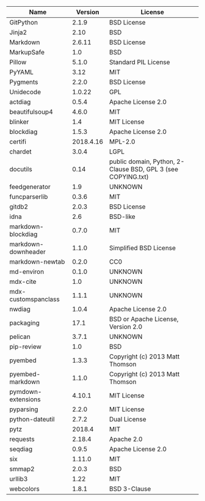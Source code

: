 | Name                | Version   | License                                                      |
|---------------------|-----------|--------------------------------------------------------------|
| GitPython           | 2.1.9     | BSD License                                                  |
| Jinja2              | 2.10      | BSD                                                          |
| Markdown            | 2.6.11    | BSD License                                                  |
| MarkupSafe          | 1.0       | BSD                                                          |
| Pillow              | 5.1.0     | Standard PIL License                                         |
| PyYAML              | 3.12      | MIT                                                          |
| Pygments            | 2.2.0     | BSD License                                                  |
| Unidecode           | 1.0.22    | GPL                                                          |
| actdiag             | 0.5.4     | Apache License 2.0                                           |
| beautifulsoup4      | 4.6.0     | MIT                                                          |
| blinker             | 1.4       | MIT License                                                  |
| blockdiag           | 1.5.3     | Apache License 2.0                                           |
| certifi             | 2018.4.16 | MPL-2.0                                                      |
| chardet             | 3.0.4     | LGPL                                                         |
| docutils            | 0.14      | public domain, Python, 2-Clause BSD, GPL 3 (see COPYING.txt) |
| feedgenerator       | 1.9       | UNKNOWN                                                      |
| funcparserlib       | 0.3.6     | MIT                                                          |
| gitdb2              | 2.0.3     | BSD License                                                  |
| idna                | 2.6       | BSD-like                                                     |
| markdown-blockdiag  | 0.7.0     | MIT                                                          |
| markdown-downheader | 1.1.0     | Simplified BSD License                                       |
| markdown-newtab     | 0.2.0     | CC0                                                          |
| md-environ          | 0.1.0     | UNKNOWN                                                      |
| mdx-cite            | 1.0       | UNKNOWN                                                      |
| mdx-customspanclass | 1.1.1     | UNKNOWN                                                      |
| nwdiag              | 1.0.4     | Apache License 2.0                                           |
| packaging           | 17.1      | BSD or Apache License, Version 2.0                           |
| pelican             | 3.7.1     | UNKNOWN                                                      |
| pip-review          | 1.0       | BSD                                                          |
| pyembed             | 1.3.3     | Copyright (c) 2013 Matt Thomson                              |
| pyembed-markdown    | 1.1.0     | Copyright (c) 2013 Matt Thomson                              |
| pymdown-extensions  | 4.10.1    | MIT License                                                  |
| pyparsing           | 2.2.0     | MIT License                                                  |
| python-dateutil     | 2.7.2     | Dual License                                                 |
| pytz                | 2018.4    | MIT                                                          |
| requests            | 2.18.4    | Apache 2.0                                                   |
| seqdiag             | 0.9.5     | Apache License 2.0                                           |
| six                 | 1.11.0    | MIT                                                          |
| smmap2              | 2.0.3     | BSD                                                          |
| urllib3             | 1.22      | MIT                                                          |
| webcolors           | 1.8.1     | BSD 3-Clause                                                 |
